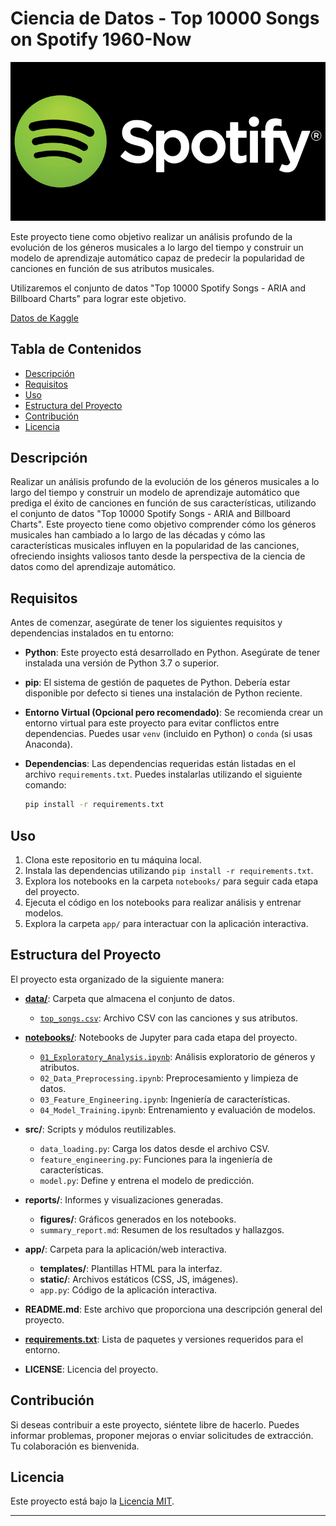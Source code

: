 # Ciencia de Datos - Top 10000 Songs on Spotify 1960-Now

![](./img/dataset-cover.jpg)

Este proyecto tiene como objetivo realizar un análisis profundo de la evolución de los géneros musicales a lo largo del tiempo y construir un modelo de aprendizaje automático capaz de predecir la popularidad de canciones en función de sus atributos musicales. 

Utilizaremos el conjunto de datos "Top 10000 Spotify Songs - ARIA and Billboard Charts" para lograr este objetivo.

[Datos de Kaggle](https://www.kaggle.com/datasets/joebeachcapital/top-10000-spotify-songs-1960-now)

## Tabla de Contenidos
- [Descripción](#descripción)
- [Requisitos](#requisitos)
- [Uso](#uso)
- [Estructura del Proyecto](#estructura-del-proyecto)
- [Contribución](#contribución)
- [Licencia](#licencia)

## Descripción
Realizar un análisis profundo de la evolución de los géneros musicales a lo largo del tiempo y construir un modelo de aprendizaje automático que prediga el éxito de canciones en función de sus características, utilizando el conjunto de datos "Top 10000 Spotify Songs - ARIA and Billboard Charts". Este proyecto tiene como objetivo comprender cómo los géneros musicales han cambiado a lo largo de las décadas y cómo las características musicales influyen en la popularidad de las canciones, ofreciendo insights valiosos tanto desde la perspectiva de la ciencia de datos como del aprendizaje automático.

## Requisitos
Antes de comenzar, asegúrate de tener los siguientes requisitos y dependencias instalados en tu entorno:

- **Python**: Este proyecto está desarrollado en Python. Asegúrate de tener instalada una versión de Python 3.7 o superior.

- **pip**: El sistema de gestión de paquetes de Python. Debería estar disponible por defecto si tienes una instalación de Python reciente.

- **Entorno Virtual (Opcional pero recomendado)**: Se recomienda crear un entorno virtual para este proyecto para evitar conflictos entre dependencias. Puedes usar `venv` (incluido en Python) o `conda` (si usas Anaconda).

- **Dependencias**: Las dependencias requeridas están listadas en el archivo `requirements.txt`. Puedes instalarlas utilizando el siguiente comando:
  ```bash
  pip install -r requirements.txt

## Uso

1. Clona este repositorio en tu máquina local.
2. Instala las dependencias utilizando `pip install -r requirements.txt`.
3. Explora los notebooks en la carpeta `notebooks/` para seguir cada etapa del proyecto.
4. Ejecuta el código en los notebooks para realizar análisis y entrenar modelos.
5. Explora la carpeta `app/` para interactuar con la aplicación interactiva.


## Estructura del Proyecto

El proyecto esta organizado de la siguiente manera:

- [**data/**](data/): Carpeta que almacena el conjunto de datos.
  - [`top_songs.csv`](data/top_songs.csv): Archivo CSV con las canciones y sus atributos.

- [**notebooks/**](notebooks/): Notebooks de Jupyter para cada etapa del proyecto.
  - [`01_Exploratory_Analysis.ipynb`](notebooks/01_Exploratory_Analysis.ipynb): Análisis exploratorio de géneros y atributos.
  - `02_Data_Preprocessing.ipynb`: Preprocesamiento y limpieza de datos.
  - `03_Feature_Engineering.ipynb`: Ingeniería de características.
  - `04_Model_Training.ipynb`: Entrenamiento y evaluación de modelos.

- **src/**: Scripts y módulos reutilizables.
  - `data_loading.py`: Carga los datos desde el archivo CSV.
  - `feature_engineering.py`: Funciones para la ingeniería de características.
  - `model.py`: Define y entrena el modelo de predicción.

- **reports/**: Informes y visualizaciones generadas.
  - **figures/**: Gráficos generados en los notebooks.
  - `summary_report.md`: Resumen de los resultados y hallazgos.

- **app/**: Carpeta para la aplicación/web interactiva.
  - **templates/**: Plantillas HTML para la interfaz.
  - **static/**: Archivos estáticos (CSS, JS, imágenes).
  - `app.py`: Código de la aplicación interactiva.

- **README.md**: Este archivo que proporciona una descripción general del proyecto.

- [**requirements.txt**](./requirements.txt): Lista de paquetes y versiones requeridos para el entorno.

- **LICENSE**: Licencia del proyecto.



## Contribución
Si deseas contribuir a este proyecto, siéntete libre de hacerlo. Puedes informar problemas, proponer mejoras o enviar solicitudes de extracción. Tu colaboración es bienvenida.

## Licencia
Este proyecto está bajo la [Licencia MIT](LICENSE).

---
